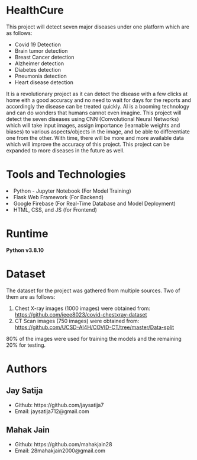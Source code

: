 # HealthCure
This project will detect seven major diseases under one platform which are as follows:
<ul>
<li>Covid 19 Detection</li>
<li>Brain tumor detection</li>
<li>Breast Cancer detection</li>
<li>Alzheimer detection</li>
<li>Diabetes detection</li>
<li>Pneumonia detection</li>
<li>Heart disease detection</li>
</ul>
It is a revolutionary project as it can detect the disease with a few clicks at home eith a good
accuracy and no need to wait for days for the reports and accordingly the disease can be treated
quickly. AI is a booming technology and can do wonders that humans cannot even imagine. This
project will detect the seven diseases using CNN (Convolutional Neural Networks) which will
take input images, assign importance (learnable weights and biases) to various aspects/objects in
the image, and be able to differentiate one from the other. With time, there will be more and
more available data which will improve the accuracy of this project. This project can be
expanded to more diseases in the future as well.

# Tools and Technologies
<li>Python - Jupyter Notebook (For Model Training)</li>
<li>Flask Web Framework (For Backend)</li>
<li>Google Firebase (For Real-Time Database and Model Deployment)</li>
<li>HTML, CSS, and JS (for Frontend)</li>

# Runtime
<b>Python v3.8.10</b>

# Dataset
The dataset for the project was gathered from multiple sources. Two of them are as follows:
1. Chest X-ray images (1000 images) were obtained from: https://github.com/ieee8023/covid-chestxray-dataset
2. CT Scan images (750 images) were obtained from: https://github.com/UCSD-AI4H/COVID-CT/tree/master/Data-split

80% of the images were used for training the models and the remaining 20% for testing.

# Authors

## Jay Satija
<ul>
<li>Github: https://github.com/jaysatija7</li>
<li>Email: jaysatija712@gmail.com</li>
</ul>

## Mahak Jain
<ul>
<li>Github: https://github.com/mahakjain28</li>
<li>Email: 28mahakjain2000@gmail.com</li>
</ul>
